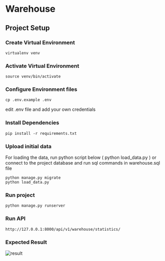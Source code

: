 # Warehouse

## Project Setup
### Create Virtual Environment
```virtualenv venv```

### Activate Virtual Environment
```source venv/bin/activate```

### Configure Environment files
```cp .env.example .env```

edit .env file and add your own credentials

### Install Dependencies
```pip install -r requirements.txt```

### Upload initial data
For loading the data, run python script below ( python load_data.py ) or connect to the project database and run 
sql commands in warehouse.sql file
```
python manage.py migrate
python load_data.py  
```

### Run project
```
python manage.py runserver
```

### Run API
```
http://127.0.0.1:8000/api/v1/warehouse/statistics/
```

### Expected Result

![result](https://github.com/salohiddinhalimjonov/Warehouse/assets/72136403/49d24726-49da-4b6d-8137-5ef6c056dca1)
